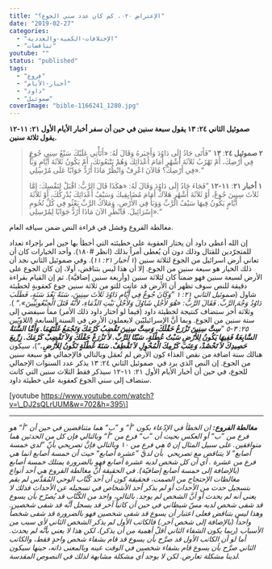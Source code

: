 ```yaml
---
title: "الإعتراض ٠٢٠، كم كان عدد سني الجوع؟"
date: "2019-02-27"
categories: 
  - "الإختلافات-الكمية-والعددية"
  - "تناقضات"
youtube: ""
status: "published"
tags: 
  - "فروع"
  - "أخبار-الأيام"
  - "داود"
  - "صموئيل"
coverImage: "bible-1166241_1280.jpg"
---
```


**صموئيل الثاني ٢٤: ١٣ يقول سبعة سنين في حين أن سفر أخبار الأيام الأول ٢١: ١١-١٢ يقول ثلاثة سنين.**

> **٢ صموئيل ٢٤**: **١٣** ”فَأَتَى جَادُ إِلَى دَاوُدَ وَأَخبَرهُ وَقَالَ لَهُ: «أَتَأْتِي عَلَيْكَ سَبْعُ سِنِي جُوعٍ فِي أَرْضِكَ، أَمْ تَهْرُبُ ثَلاَثَةَ أَشْهُرٍ أَمَامَ أَعْدَائِكَ وَهُمْ يَتْبَعُونَكَ، أَمْ يَكُونُ ثَلاَثَةَ أَيَّامٍ وَبَأٌ فِي أَرْضِكَ؟ فَالآنَ اعْرِفْ وَانْظُرْ مَاذَا أَرُدُّ جَوَابًا عَلَى مُرْسِلِي».“
> 
> **١ أخبار ٢١**: **١١-١٢** ”فَجَاءَ جَادُ إِلَى دَاوُدَ وَقَالَ لَهُ: «هكَذَا قَالَ الرَّبُّ: اقْبَلْ لِنَفْسِكَ: إِمَّا ثَلاَثَ سِنِينَ جُوعٌ، أَوْ ثَلاَثَةَ أَشْهُرٍ هَلاَكٌ أَمَامَ مُضَايِقِيكَ وَسَيْفُ أَعْدَائِكَ يُدْرِكُكَ، أَوْ ثَلاَثَةَ أَيَّامٍ يَكُونُ فِيهَا سَيْفُ الرَّبِّ وَوَبَأٌ فِي الأَرْضِ، وَمَلاَكُ الرَّبِّ يَعْثُو فِي كُلِّ تُخُومِ إِسْرَائِيلَ. فَانْظُرِ الآنَ مَاذَا أَرُدُّ جَوَابًا لِمُرْسِلِي».“

مغالطة الفروع وفشل في قراءة النص ضمن سياقه العام.

إن الله أعطى داود أن يختار العقوبة على خطيئته التي أخطأ بها حين أمر بإجراء تعداد للمتجرّدين للقتال وذلك دون أن يُعطى أمراً بذلك (انظر #١٨٠). وأحد الخيارات كان أن تعاني أرض اسرائيل من الجوع لثلاثة سنين (_١ أخبار ٢١: ١١_). وفي صموئيل الثاني نجد أن ذلك الخيار هو سبعة سنين من الجوع. إلا أن هذا ليس بتناقض، أولا، إن كان الجوع على الأرض لسبعة سنين فهو ضمناً كان لثلاثة سنين (وأربعة سنين إضافيَّة). ثم إن القيام بقراءة دقيقة للنص سوف تظهر أن الأرض قد عانت للتو من ثلاثة سنين جوع كعقوبةٍ لخطيئة شاول (_صموئيل الثاني ٢١: ١ ”وَكَانَ جُوعٌ فِي أَيَّامِ دَاوُدَ ثَلاَثَ سِنِينَ، سَنَةً بَعْدَ سَنَةٍ، فَطَلَبَ دَاوُدُ وَجْهَ الرَّبِّ. فَقَالَ الرَّبُّ: «هُوَ لأَجْلِ شَاوُلَ وَلأَجْلِ بَيْتِ الدِّمَاءِ، لأَنَّهُ قَتَلَ الْجِبْعُونِيِّينَ».“_ ). وثلاثة أُخر ستضاف كنتيجة لخطيئة داود (فيما لو اختار داود ذلك الأمر) مما سيفضي إلى ستة سنين من الجوع. وبما أنَّ الإسرائيليّين لايعملون الأرض في السنة السابعة (_اللاويّين ٢٥: ٣-٥ ”__سِتَّ سِنِينَ تَزْرَعُ حَقْلَكَ، وَسِتَّ سِنِينَ تَقْضِبُ كَرْمَكَ وَتَجْمَعُ غَلَّتَهُمَا. وَأَمَّا السَّنَةُ السَّابِعَةُ فَفِيهَا يَكُونُ لِلأَرْضِ سَبْتُ عُطْلَةٍ، سَبْتًا لِلرَّبِّ. لاَ تَزْرَعْ حَقْلَكَ وَلاَ تَقْضِبْ كَرْمَكَ. زِرِّيعَ حَصِيدِكَ لاَ تَحْصُدْ، وَعِنَبَ كَرْمِكَ الْمُحْوِلِ لاَ تَقْطِفْ. سَنَةَ عُطْلَةٍ تَكُونُ لِلأَرْضِ.__“_)، سيكون هنالك سنة اضافة من نقص الغذاء كون الأرض لم تُعمَل وبالتالي فالإجمالي هو سبعة سنين من الجوع. إن النص الذي يرد في  صموئيل الثاني ٢٤: ١٣ يذكر عدد السنوات الإجمالي للجوع، في حين أن أخبار الأيام الأول ٢١: ١١-١٢ سيذكر فقط الثلاث سنين التي كانت ستضاف إلى سني الجوع كعقوبة على خطيئة داود.

\[youtube https://www.youtube.com/watch?v=\_DJ2sQLrUUM&w=702&h=395\]

* * *

_**مغالطة الفروع:** ان الخطأ في الإدّعاء بكون ”أ“ و ”ب“ هما متناقضين في حين أن ”أ“ هو فرع من ”ب“ أو العكس بحيث أن ”ب“ فرع من ”أ“ وبالتالي فإن كل من الحدثين هما متوافقين. على سبيل المثال إن ٥ هي فرع من ١٠ وبالتالي فإنَّ تصريحي بأنّ ”لدي خمسة أصابع“ لا يتناقض مع تصريحي  بأن لديَّ ”عشرة أصابع“ حيث أن خمسة أصابع انما هي فرع من عشرة . أي أن كل شخص لديه عشرة أصابع فهو بالضرورة يمتلك خمسة أصابع (بالإضافة إلى خمسة أصابع إضافيّة). في الحقيقة أنَّ مغالطة الفروع هي أحد أنواع مغالطات الإحتجاج من الصمت، فحقيقة كون أن أحد كُتَّاب الوحي المُقدَّس لم يقم بتسجيل حدث من الأحداث أو لم يذكر أحد الأشخاص في تسجيله عن الأحداث فذلك لا يعني أنه لم يحدث أو أنَّ الشخص لم يوجد. بالتالي، واحد من الكُتَّاب قد يُصرّح بأن يسوع قد شفى شخص لديه مسّ شيطاني في حين أن كاتباً آخر قد يسجل أنَّه قد شفى شخصين. وهذا ليس بتناقض فعلى اعتبار أن يسوع قد شفى شخصين فهو بالضرورة قد شفى شخصاً واحداً (بالإضافة إلى شخص آخر.) فالكاتب الأول لم يذكر الشخص الثاني لأي سبب من الأسباب (ربما يكون الشفاء الثاني أقلّ أهمية من أن يذكر)، لكن هذا لا يعني بأنَّه لم يحدث. أما لو أن الكاتب الأول قد صرَّح بأن يسوع قد قام بشفاء شخص واحدٍ فقط، والكاتب الثاني صرَّح بأن يسوع قام بشفاء شخصين في الوقت عينه وبالمعنى ذاته، حينها سيكون لدينا مشكلة تعارض. لكن لا يوجد أي مشكلة مشابهة لذلك في النصوص المقدسة._
